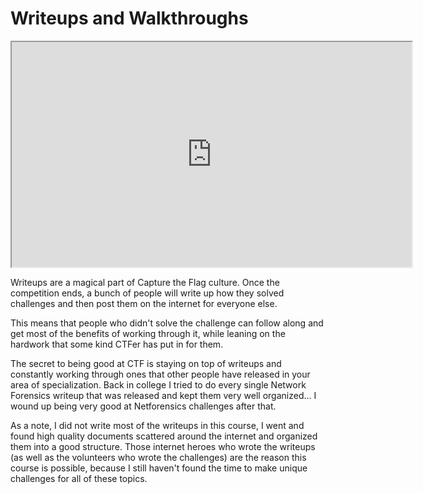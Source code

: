 # Writeups and Walkthroughs

<iframe allowfullscreen class="fr-draggable" height="360" src="https://www.youtube.com/embed/bDKNkKdgfzU?wmode=opaque" width="640"></iframe>  

  

Writeups are a magical part of Capture the Flag culture. Once the
competition ends, a bunch of people will write up how they solved
challenges and then post them on the internet for everyone else.

This means that people who didn't solve the challenge can follow along
and get most of the benefits of working through it, while leaning on the
hardwork that some kind CTFer has put in for them.

The secret to being good at CTF is staying on top of writeups and
constantly working through ones that other people have released in your
area of specialization. Back in college I tried to do every single
Network Forensics writeup that was released and kept them very well
organized... I wound up being very good at Netforensics challenges after
that.  

  

As a note, I did not write most of the writeups in this course, I went
and found high quality documents scattered around the internet and
organized them into a good structure. Those internet heroes who wrote
the writeups (as well as the volunteers who wrote the challenges) are
the reason this course is possible, because I still haven't found the
time to make unique challenges for all of these topics.
